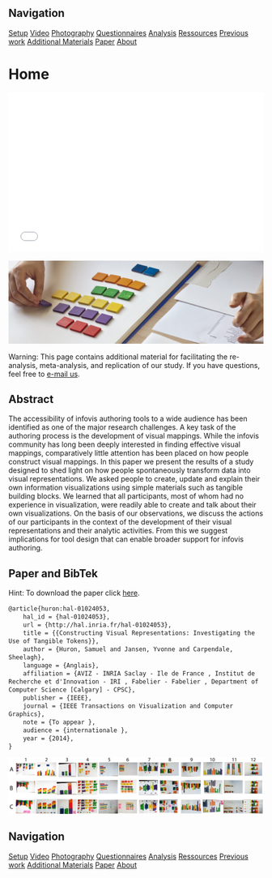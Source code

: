 ## Navigation 

[Setup](setup.md)
[Video](videos.md)
[Photography](photography.md)
[Questionnaires](questionnaires.md)
[Analysis](analysis.md)
[Ressources](ressources.md)
[Previous work](previouswork.md)
[Additional Materials](additional.md)
[Paper](paper.md)
[About](about.md)


# Home

<iframe width="100%" height="315" src="//www.youtube.com/embed/TndAWaawqWY?rel=0&autoplay=1" frameborder="0" allowfullscreen></iframe>

![Teaser](images/teaser1.png)


Warning: This page contains additional material for facilitating the re-analysis, meta-analysis, and replication of our study. If you have questions, feel free to <a href="mailto:samuel.huron@cybunk.com,jansen.yv@gmail.com,sheelagh@ucalgary.ca?subject=Constructing%20visual%20representation">e-mail us</a>.

## Abstract 

The accessibility of infovis authoring tools to a wide audience has been identified as one of the major research challenges. A key task of the authoring process is the development of visual mappings. While the infovis community has long been deeply interested in finding effective visual mappings, comparatively little attention has been placed on how people construct visual mappings. In this paper we present the results of a study designed to shed light on how people spontaneously transform data into visual representations. We asked people to create, update and explain their own information visualizations using simple materials such as tangible building blocks. We learned that all participants, most of whom had no experience in visualization, were readily able to create and talk about their own visualizations. On the basis of our observations, we discuss the actions of our participants in the context of the development of their visual representations and their analytic activities. From this we suggest implications for tool design that can enable broader support for infovis authoring.


## Paper and BibTek 
Hint: To download the paper click <a href="http://hal.inria.fr/hal-01024053" target="_blank">here</a>.

	@article{huron:hal-01024053,
	    hal_id = {hal-01024053},
	    url = {http://hal.inria.fr/hal-01024053},
	    title = {{Constructing Visual Representations: Investigating the Use of Tangible Tokens}},
	    author = {Huron, Samuel and Jansen, Yvonne and Carpendale, Sheelagh},
	    language = {Anglais},
	    affiliation = {AVIZ - INRIA Saclay - Ile de France , Institut de Recherche et d'Innovation - IRI , Fabelier - Fabelier , Department of Computer Science [Calgary] - CPSC},
	    publisher = {IEEE},
	    journal = {IEEE Transactions on Visualization and Computer Graphics},
	    note = {To appear },
	    audience = {internationale },
	    year = {2014},
	}



![All visualziation produce by participant](images/teaser2.png)
## Navigation 

[Setup](setup.md)
[Video](videos.md)
[Photography](photography.md)
[Questionnaires](questionnaires.md)
[Analysis](analysis.md)
[Ressources](ressources.md)
[Previous work](previouswork.md)
[Additional Materials](additional.md)
[Paper](paper.md)
[About](about.md)



